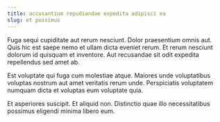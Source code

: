 ```yaml
---
title: accusantium repudiandae expedita adipisci ea
slug: et possimus
---
```


Fuga sequi cupiditate aut rerum nesciunt. Dolor praesentium omnis aut. Quis hic est saepe nemo et ullam dicta eveniet rerum. Et rerum nesciunt dolorum id quisquam et inventore. Aut recusandae sit odit expedita repellendus sed amet ab.

Est voluptate qui fuga cum molestiae atque. Maiores unde voluptatibus voluptas nostrum aut amet veritatis rerum unde. Perspiciatis voluptatem numquam dicta et voluptas eum voluptate quia.

Et asperiores suscipit. Et aliquid non. Distinctio quae illo necessitatibus possimus eligendi minima libero eum.
